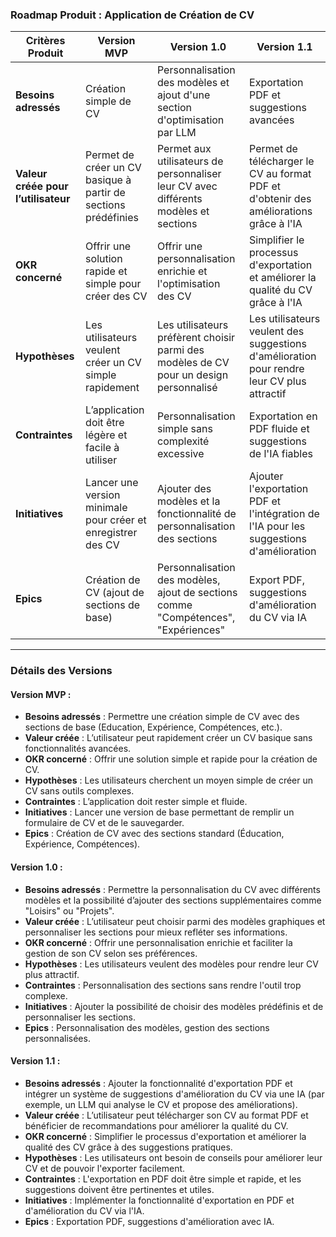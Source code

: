 
### **Roadmap Produit : Application de Création de CV**

| **Critères Produit** | **Version MVP** | **Version 1.0** | **Version 1.1** |
|----------------------|-----------------|-----------------|-----------------|
| **Besoins adressés** | Création simple de CV | Personnalisation des modèles et ajout d'une section d'optimisation par LLM | Exportation PDF et suggestions avancées |
| **Valeur créée pour l’utilisateur** | Permet de créer un CV basique à partir de sections prédéfinies | Permet aux utilisateurs de personnaliser leur CV avec différents modèles et sections | Permet de télécharger le CV au format PDF et d'obtenir des améliorations grâce à l'IA |
| **OKR concerné** | Offrir une solution rapide et simple pour créer des CV | Offrir une personnalisation enrichie et l'optimisation des CV | Simplifier le processus d'exportation et améliorer la qualité du CV grâce à l'IA |
| **Hypothèses** | Les utilisateurs veulent créer un CV simple rapidement | Les utilisateurs préfèrent choisir parmi des modèles de CV pour un design personnalisé | Les utilisateurs veulent des suggestions d'amélioration pour rendre leur CV plus attractif |
| **Contraintes** | L’application doit être légère et facile à utiliser | Personnalisation simple sans complexité excessive | Exportation en PDF fluide et suggestions de l'IA fiables |
| **Initiatives** | Lancer une version minimale pour créer et enregistrer des CV | Ajouter des modèles et la fonctionnalité de personnalisation des sections | Ajouter l'exportation PDF et l'intégration de l'IA pour les suggestions d'amélioration |
| **Epics** | Création de CV (ajout de sections de base) | Personnalisation des modèles, ajout de sections comme "Compétences", "Expériences" | Export PDF, suggestions d'amélioration du CV via IA |

---

### **Détails des Versions**

#### **Version MVP :**
- **Besoins adressés** : Permettre une création simple de CV avec des sections de base (Education, Expérience, Compétences, etc.).
- **Valeur créée** : L’utilisateur peut rapidement créer un CV basique sans fonctionnalités avancées.
- **OKR concerné** : Offrir une solution simple et rapide pour la création de CV.
- **Hypothèses** : Les utilisateurs cherchent un moyen simple de créer un CV sans outils complexes.
- **Contraintes** : L’application doit rester simple et fluide.
- **Initiatives** : Lancer une version de base permettant de remplir un formulaire de CV et de le sauvegarder.
- **Epics** : Création de CV avec des sections standard (Éducation, Expérience, Compétences).

#### **Version 1.0 :**
- **Besoins adressés** : Permettre la personnalisation du CV avec différents modèles et la possibilité d’ajouter des sections supplémentaires comme "Loisirs" ou "Projets".
- **Valeur créée** : L’utilisateur peut choisir parmi des modèles graphiques et personnaliser les sections pour mieux refléter ses informations.
- **OKR concerné** : Offrir une personnalisation enrichie et faciliter la gestion de son CV selon ses préférences.
- **Hypothèses** : Les utilisateurs veulent des modèles pour rendre leur CV plus attractif.
- **Contraintes** : Personnalisation des sections sans rendre l'outil trop complexe.
- **Initiatives** : Ajouter la possibilité de choisir des modèles prédéfinis et de personnaliser les sections.
- **Epics** : Personnalisation des modèles, gestion des sections personnalisées.

#### **Version 1.1 :**
- **Besoins adressés** : Ajouter la fonctionnalité d'exportation PDF et intégrer un système de suggestions d'amélioration du CV via une IA (par exemple, un LLM qui analyse le CV et propose des améliorations).
- **Valeur créée** : L’utilisateur peut télécharger son CV au format PDF et bénéficier de recommandations pour améliorer la qualité du CV.
- **OKR concerné** : Simplifier le processus d'exportation et améliorer la qualité des CV grâce à des suggestions pratiques.
- **Hypothèses** : Les utilisateurs ont besoin de conseils pour améliorer leur CV et de pouvoir l'exporter facilement.
- **Contraintes** : L'exportation en PDF doit être simple et rapide, et les suggestions doivent être pertinentes et utiles.
- **Initiatives** : Implémenter la fonctionnalité d'exportation en PDF et d'amélioration du CV via l'IA.
- **Epics** : Exportation PDF, suggestions d'amélioration avec IA.
